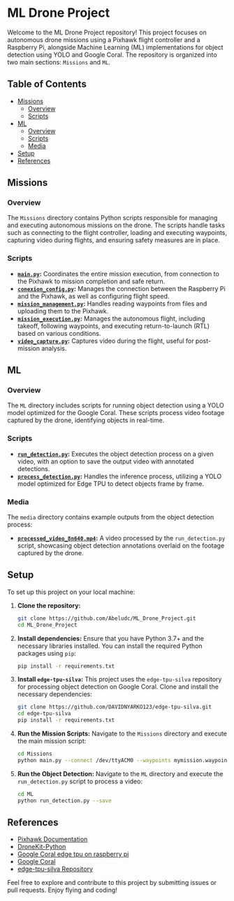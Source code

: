 # ML Drone Project

Welcome to the ML Drone Project repository! This project focuses on autonomous drone missions using a Pixhawk flight controller and a Raspberry Pi, alongside Machine Learning (ML) implementations for object detection using YOLO and Google Coral. The repository is organized into two main sections: `Missions` and `ML`.

## Table of Contents

- [Missions](#missions)
  - [Overview](#overview)
  - [Scripts](#scripts)
- [ML](#ml)
  - [Overview](#overview-1)
  - [Scripts](#scripts-1)
  - [Media](#media)
- [Setup](#setup)
- [References](#references)

## Missions

### Overview

The `Missions` directory contains Python scripts responsible for managing and executing autonomous missions on the drone. The scripts handle tasks such as connecting to the flight controller, loading and executing waypoints, capturing video during flights, and ensuring safety measures are in place.

### Scripts

- **[`main.py`](https://github.com/Abeludc/ML_Drone_Project/blob/main/Missions/main.py):** Coordinates the entire mission execution, from connection to the Pixhawk to mission completion and safe return.
- **[`conexion_config.py`](https://github.com/Abeludc/ML_Drone_Project/blob/main/Missions/conexion_config.py):** Manages the connection between the Raspberry Pi and the Pixhawk, as well as configuring flight speed.
- **[`mission_management.py`](https://github.com/Abeludc/ML_Drone_Project/blob/main/Missions/mission_management.py):** Handles reading waypoints from files and uploading them to the Pixhawk.
- **[`mission_execution.py`](https://github.com/Abeludc/ML_Drone_Project/blob/main/Missions/mission_execution.py):** Manages the autonomous flight, including takeoff, following waypoints, and executing return-to-launch (RTL) based on various conditions.
- **[`video_capture.py`](https://github.com/Abeludc/ML_Drone_Project/blob/main/Missions/video_capture.py):** Captures video during the flight, useful for post-mission analysis.

## ML

### Overview

The `ML` directory includes scripts for running object detection using a YOLO model optimized for the Google Coral. These scripts process video footage captured by the drone, identifying objects in real-time.

### Scripts

- **[`run_detection.py`](https://github.com/Abeludc/ML_Drone_Project/blob/main/ML/run_detection.py):** Executes the object detection process on a given video, with an option to save the output video with annotated detections.
- **[`process_detection.py`](https://github.com/Abeludc/ML_Drone_Project/blob/main/ML/process_detection.py):** Handles the inference process, utilizing a YOLO model optimized for Edge TPU to detect objects frame by frame.

### Media

The `media` directory contains example outputs from the object detection process:

- **[`processed_video_8n640.mp4`](https://github.com/Abeludc/ML_Drone_Project/blob/main/ML/media/processed_video_8n640.mp4):** A video processed by the `run_detection.py` script, showcasing object detection annotations overlaid on the footage captured by the drone.

## Setup

To set up this project on your local machine:

1. **Clone the repository:**
   ```bash
   git clone https://github.com/Abeludc/ML_Drone_Project.git
   cd ML_Drone_Project
   ```

2. **Install dependencies:**
   Ensure that you have Python 3.7+ and the necessary libraries installed. You can install the required Python packages using `pip`:
   ```bash
   pip install -r requirements.txt
   ```

3. **Install `edge-tpu-silva`:**
   This project uses the `edge-tpu-silva` repository for processing object detection on Google Coral. Clone and install the necessary dependencies:
   ```bash
   git clone https://github.com/DAVIDNYARKO123/edge-tpu-silva.git
   cd edge-tpu-silva
   pip install -r requirements.txt
   ```

4. **Run the Mission Scripts:**
   Navigate to the `Missions` directory and execute the main mission script:
   ```bash
   cd Missions
   python main.py --connect /dev/ttyACM0 --waypoints mymission.waypoints
   ```

5. **Run the Object Detection:**
   Navigate to the `ML` directory and execute the `run_detection.py` script to process a video:
   ```bash
   cd ML
   python run_detection.py --save
   ```

## References

- [Pixhawk Documentation](https://docs.px4.io/)
- [DroneKit-Python](http://python.dronekit.io/)
- [Google Coral edge tpu on raspberry pi](https://docs.ultralytics.com/guides/coral-edge-tpu-on-raspberry-pi/)
- [Google Coral](https://coral.ai/)
- [edge-tpu-silva Repository](https://github.com/DAVIDNYARKO123/edge-tpu-silva)

Feel free to explore and contribute to this project by submitting issues or pull requests. Enjoy flying and coding!
